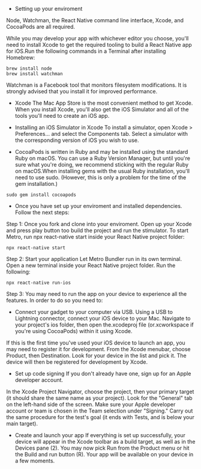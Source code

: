 * Setting up your enviroment


Node, Watchman, the React Native command line interface, Xcode, and CocoaPods are all required.


While you may develop your app with whichever editor you choose, you'll need to install Xcode to get the required tooling to build a React Native app for iOS.Run the following commands in a Terminal after installing Homebrew:

```
brew install node
brew install watchman
```


Watchman is a Facebook tool that monitors filesystem modifications. It is strongly advised that you install it for improved performance.


* Xcode
The Mac App Store is the most convenient method to get Xcode. When you install Xcode, you'll also get the iOS Simulator and all of the tools you'll need to create an iOS app.


* Installing an iOS Simulator in Xcode
To install a simulator, open Xcode > Preferences... and select the Components tab. Select a simulator with the corresponding version of iOS you wish to use.



* CocoaPods is written in Ruby and may be installed using the standard Ruby on macOS. You can use a Ruby Version Manager, but until you're sure what you're doing, we recommend sticking with the regular Ruby on macOS.When installing gems with the usual Ruby installation, you'll need to use sudo. (However, this is only a problem for the time of the gem installation.)

```
sudo gem install cocoapods
```


* Once you have set up your enviroment and installed dependencies. Follow the next steps:

Step 1: Once you fork and clone into your enviroment. Open up your Xcode and press play button too build the project and run the stimulator. To start Metro, run npx react-native start inside your React Native project folder:

```
npx react-native start
```


Step 2: Start your application
Let Metro Bundler run in its own terminal. Open a new terminal inside your React Native project folder. Run the following:

```
npx react-native run-ios
```


Step 3: You may need to run the app on your device to experience all the features. In order to do so you need to: 

* Connect your gadget to your computer via USB.
Using a USB to Lightning connector, connect your iOS device to your Mac. Navigate to your project's ios folder, then open the.xcodeproj file (or.xcworkspace if you're using CocoaPods) within it using Xcode.


If this is the first time you've used your iOS device to launch an app, you may need to register it for development. From the Xcode menubar, choose Product, then Destination. Look for your device in the list and pick it. The device will then be registered for development by Xcode.

* Set up code signing
If you don't already have one, sign up for an Apple developer account.


In the Xcode Project Navigator, choose the project, then your primary target (it should share the same name as your project). Look for the "General" tab on the left-hand side of the screen. Make sure your Apple developer account or team is chosen in the Team selection under "Signing." Carry out the same procedure for the test's goal (it ends with Tests, and is below your main target).


* Create and launch your app
If everything is set up successfully, your device will appear in the Xcode toolbar as a build target, as well as in the Devices pane (2). You may now pick Run from the Product menu or hit the Build and run button (R). Your app will be available on your device in a few moments.
